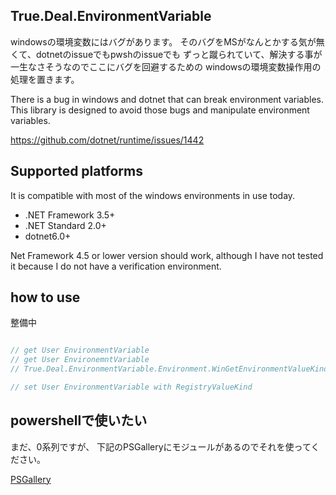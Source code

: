 
## True.Deal.EnvironmentVariable

windowsの環境変数にはバグがあります。
そのバグをMSがなんとかする気が無くて、dotnetのissueでもpwshのissueでも
ずっと蹴られていて、解決する事が一生なさそうなのでここにバグを回避するための
windowsの環境変数操作用の処理を置きます。

There is a bug in windows and dotnet that can break environment variables.
This library is designed to avoid those bugs and manipulate environment variables.

https://github.com/dotnet/runtime/issues/1442

## Supported platforms

It is compatible with most of the windows environments in use today.

- .NET Framework 3.5+
- .NET Standard 2.0+
- dotnet6.0+

Net Framework 4.5 or lower version should work, although I have not tested it because I do not have a verification environment.

## how to use

整備中

```csharp

// get User EnvironmentVariable
// get User EnvironemntVariable 
// True.Deal.EnvironmentVariable.Environment.WinGetEnvironmentValueKind("fooEnvironmentVariable", EnvironmentVariableTarget.User);

// set User EnvironmentVariable with RegistryValueKind

```

## powershellで使いたい

まだ、0系列ですが、 下記のPSGalleryにモジュールがあるのでそれを使ってください。

[PSGallery](https://www.powershellgallery.com/packages/True.Deal.EnvironmentVariable/)
